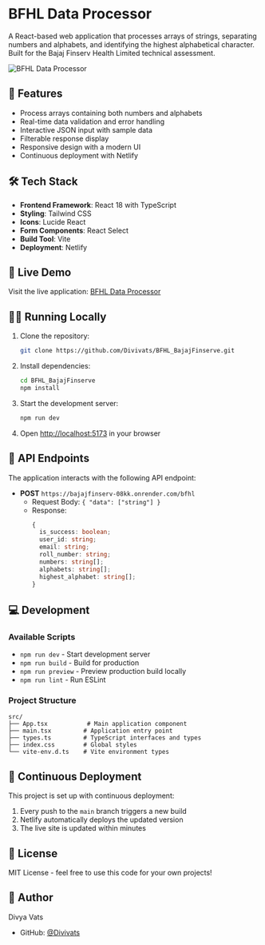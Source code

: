 # BFHL Data Processor

A React-based web application that processes arrays of strings, separating numbers and alphabets, and identifying the highest alphabetical character. Built for the Bajaj Finserv Health Limited technical assessment.

![BFHL Data Processor](https://ibb.co/ksNGvdYW)

## 🌟 Features

- Process arrays containing both numbers and alphabets
- Real-time data validation and error handling
- Interactive JSON input with sample data
- Filterable response display
- Responsive design with a modern UI
- Continuous deployment with Netlify

## 🛠️ Tech Stack

- **Frontend Framework**: React 18 with TypeScript
- **Styling**: Tailwind CSS
- **Icons**: Lucide React
- **Form Components**: React Select
- **Build Tool**: Vite
- **Deployment**: Netlify

## 🚀 Live Demo

Visit the live application: [BFHL Data Processor](https://resonant-cocada-5761dc.netlify.app/)

## 🏃‍♂️ Running Locally

1. Clone the repository:
   ```bash
   git clone https://github.com/Divivats/BFHL_BajajFinserve.git
   ```

2. Install dependencies:
   ```bash
   cd BFHL_BajajFinserve
   npm install
   ```

3. Start the development server:
   ```bash
   npm run dev
   ```

4. Open [http://localhost:5173](http://localhost:5173) in your browser

## 📝 API Endpoints

The application interacts with the following API endpoint:

- **POST** `https://bajajfinserv-08kk.onrender.com/bfhl`
  - Request Body: `{ "data": ["string"] }`
  - Response: 
    ```typescript
    {
      is_success: boolean;
      user_id: string;
      email: string;
      roll_number: string;
      numbers: string[];
      alphabets: string[];
      highest_alphabet: string[];
    }
    ```

## 💻 Development

### Available Scripts

- `npm run dev` - Start development server
- `npm run build` - Build for production
- `npm run preview` - Preview production build locally
- `npm run lint` - Run ESLint

### Project Structure

```
src/
├── App.tsx           # Main application component
├── main.tsx         # Application entry point
├── types.ts         # TypeScript interfaces and types
├── index.css        # Global styles
└── vite-env.d.ts    # Vite environment types
```

## 🔄 Continuous Deployment

This project is set up with continuous deployment:

1. Every push to the `main` branch triggers a new build
2. Netlify automatically deploys the updated version
3. The live site is updated within minutes

## 📄 License

MIT License - feel free to use this code for your own projects!

## 👤 Author

Divya Vats
- GitHub: [@Divivats](https://github.com/Divivats)